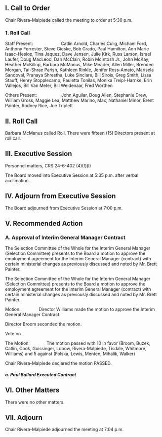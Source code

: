 ## I. Call to Order

Chair Rivera-Malpiede called the meeting to order at 5:30 p.m.

### 1. Roll Call

Staff Present:                       Catlin Arnold, Charles Culig, Michael Ford, Anthony Forrester, Steve Gieske, Bob Grado, Paul Hamilton, Ann Marie Isaac-Heslop, Tina Jaquez, Dave Jensen, Julie Kirk, Russ Larson, Israel Laufer, Doug MacLeod, Dan McClain, Robin McIntosh Jr., John McKay, Heather McKillop, Barbara McManus, Mike Meader, Allen Miller, Brenden Morgan, Tai-Shrae Parish, Kathleen Rinkle, Jenifer Ross-Amato, Marisela Sandoval, Pranaya Shrestha, Luke Sinclare, Bill Sirois, Greg Smith, Lissa Stauff, Henry Stopplecamp, Pauletta Tonilas, Monika Treipl-Harnke, Erin Vallejos, Bill Van Meter, Bill Weidenaar, Fred Worthen

Others Present:                    John Aguilar, Doug Allen, Stephanie Drew, William Gross, Maggie Lea, Matthew Marino, Max, Nathaniel Minor, Brent Painter, Rodney Rice, Joe Triplett

## II. Roll Call

Barbara McManus called Roll. There were fifteen (15) Directors present at roll call.

## III. Executive Session

Personnel matters, CRS 24-6-402 (4)(f)(I)

The Board moved into Executive Session at 5:35 p.m. after verbal acclimation.

## IV. Adjourn from Executive Session

The Board adjourned from Executive Session at 7:00 p.m.

## V. Recommended Action

### A. Approval of Interim General Manager Contract

The Selection Committee of the Whole for the Interim General Manager (Selection Committee) presents to the Board a motion to approve the employment agreement for the Interim General Manager (contract) with certain ministerial changes as previously discussed and noted by Mr. Brett Painter.

The Selection Committee of the Whole for the Interim General Manager (Selection Committee) presents to the Board a motion to approve the employment agreement for the Interim General Manager (contract) with certain ministerial changes as previously discussed and noted by Mr. Brett Painter.

Motion:               Director Williams made the motion to approve the Interim General Manager Contract.

Director Broom seconded the motion.

Vote on

The Motion:              The motion passed with 10 in favor (Broom, Buzek, Catlin, Cook, Guissinger, Lubow, Rivera-Malpiede, Tisdale, Whitmore, Williams) and 5 against (Folska, Lewis, Menten, Mihalik, Walker)

Chair Rivera-Malpiede declared the motion PASSED.

##### a. Paul Ballard Executed Contract

## VI. Other Matters

There were no other matters.

## VII. Adjourn

Chair Rivera-Malpiede adjourned the meeting at 7:04 p.m.